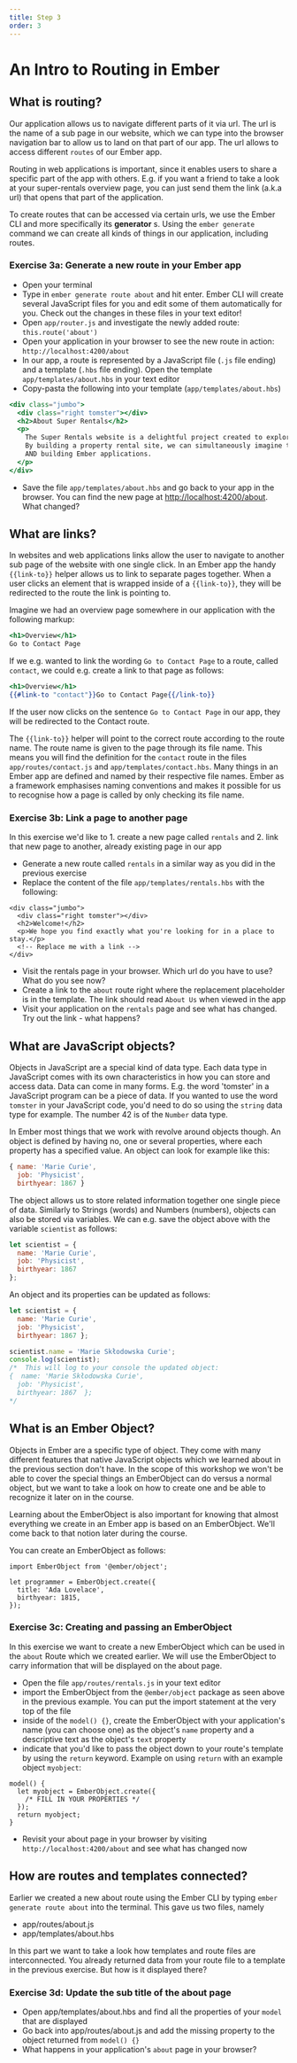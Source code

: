 ```yaml
---
title: Step 3
order: 3
---
```


# An Intro to Routing in Ember

## What is routing?

Our application allows us to navigate different parts of it via url. The url is the name of a sub page in our website, which we can type into the browser navigation bar to allow us to land on that part of our app. The url allows to access different `routes` of our Ember app.

Routing in web applications is important, since it enables users to share a specific part of the app with others. E.g. if you want a friend to take a look at your super-rentals overview page, you can just send them the link (a.k.a url) that opens that part of the application.

To create routes that can be accessed via certain urls, we use the Ember CLI and more specifically its **generator** s. Using the `ember generate` command we can create all kinds of things in our application, including routes.


### Exercise 3a: Generate a new route in your Ember app

- Open your terminal
- Type in `ember generate route about` and hit enter. Ember CLI will create several JavaScript files for you and edit some of them automatically for you. Check out the changes in these files in your text editor!
- Open `app/router.js` and investigate the newly added route: `this.route('about')`
- Open your application in your browser to see the new route in action: `http://localhost:4200/about`
- In our app, a route is represented by a JavaScript file (`.js` file ending) and a template (`.hbs` file ending). Open the template `app/templates/about.hbs` in your text editor
- Copy-pasta the following into your template (`app/templates/about.hbs`)

```hbs
<div class="jumbo">
  <div class="right tomster"></div>
  <h2>About Super Rentals</h2>
  <p>
    The Super Rentals website is a delightful project created to explore Ember.
    By building a property rental site, we can simultaneously imagine traveling
    AND building Ember applications.
  </p>
</div>
```

- Save the file `app/templates/about.hbs` and go back to your app in the browser. You can find the new page at [http://localhost:4200/about](http://localhost:4200/about). What changed?

## What are links?

In websites and web applications links allow the user to navigate to another sub page of the website with one single click. In an Ember app the handy `{{link-to}}` helper allows us to link to separate pages together. When a user clicks an element that is wrapped inside of a `{{link-to}}`, they will be redirected to the route the link is pointing to.

Imagine we had an overview page somewhere in our application with the following markup:

```hbs
<h1>Overview</h1>
Go to Contact Page
```

If we e.g. wanted to link the wording `Go to Contact Page` to a route, called `contact`, we could e.g. create a link to that page as follows:

```hbs
<h1>Overview</h1>
{{#link-to "contact"}}Go to Contact Page{{/link-to}}
```


If the user now clicks on the sentence `Go to Contact Page` in our app, they will be redirected to the Contact route.

The `{{link-to}}` helper will point to the correct route according to the route name. The route name is given to the page through its file name. This means you will find the definition for the `contact` route in the files `app/routes/contact.js` and `app/templates/contact.hbs`. Many things in an Ember app are defined and named by their respective file names. Ember as a framework emphasises naming conventions and makes it possible for us to recognise how a page is called by only checking its file name.


### Exercise 3b: Link a page to another page

In this exercise we'd like to 1. create a new page called `rentals` and 2. link that new page to another, already existing page in our app

- Generate a new route called `rentals` in a similar way as you did in the previous exercise
- Replace the content of the file `app/templates/rentals.hbs` with the following:

```
<div class="jumbo">
  <div class="right tomster"></div>
  <h2>Welcome!</h2>
  <p>We hope you find exactly what you're looking for in a place to stay.</p>
  <!-- Replace me with a link -->
</div>
```

- Visit the rentals page in your browser. Which url do you have to use? What do you see now?
- Create a link to the `about` route right where the replacement placeholder is in the template. The link should read `About Us` when viewed in the app
- Visit your application on the `rentals` page and see what has changed. Try out the link - what happens?


## What are JavaScript objects?

Objects in JavaScript are a special kind of data type. Each data type in JavaScript comes with its own characteristics in how you can store and access data. Data can come in many forms. E.g. the word 'tomster' in a JavaScript program can be a piece of data. If you wanted to use the word `tomster` in your JavaScript code, you'd need to do so using the `string` data type for example. The number 42 is of the `Number` data type.


In Ember most things that we work with revolve around objects though. An object is defined by having no, one or several properties, where each property has a specified value. An object can look for example like this:


```js
{ name: 'Marie Curie',
  job: 'Physicist',
  birthyear: 1867 }
```

The object allows us to store related information together one single piece of data. Similarly to Strings (words) and Numbers (numbers), objects can also be stored via variables. We can e.g. save the object above with the variable `scientist` as follows:


```js
let scientist = {
  name: 'Marie Curie',
  job: 'Physicist',
  birthyear: 1867
};
```


An object and its properties can be updated as follows:

```js
let scientist = {
  name: 'Marie Curie',
  job: 'Physicist',
  birthyear: 1867 };

scientist.name = 'Marie Skłodowska Curie';
console.log(scientist);
/*  This will log to your console the updated object:
{  name: 'Marie Skłodowska Curie',
  job: 'Physicist',
  birthyear: 1867  };
*/

```

## What is an Ember Object?

Objects in Ember are a specific type of object. They come with many different features that native JavaScript objects which we learned about in the previous section don't have. In the scope of this workshop we won't be able to cover the special things an EmberObject can do versus a normal object, but we want to take a look on how to create one and be able to recognize it later on in the course.

Learning about the EmberObject is also important for knowing that almost everything we create in an Ember app is based on an EmberObject. We'll come back to that notion later during the course.

You can create an EmberObject as follows:


```
import EmberObject from '@ember/object';

let programmer = EmberObject.create({
  title: 'Ada Lovelace',
  birthyear: 1815,
});

```


### Exercise 3c: Creating and passing an EmberObject

In this exercise we want to create a new EmberObject which can be used in the `about` Route which we created earlier. We will use the EmberObject to carry information that will be displayed on the about page.

- Open the file `app/routes/rentals.js` in your text editor
- import the EmberObject from the `@ember/object` package as seen above in the previous example. You can put the import statement at the very top of the file
- inside of the `model() {}`, create the EmberObject with your application's name (you can choose one) as the object's `name` property and a descriptive text as the object's `text` property
- indicate that you'd like to pass the object down to your route's template by using the `return` keyword. Example on using `return` with an example object `myobject`:

```
model() {
  let myobject = EmberObject.create({
    /* FILL IN YOUR PROPERTIES */
  });
  return myobject;
}

```

- Revisit your about page in your browser by visiting `http://localhost:4200/about` and see what has changed now


## How are routes and templates connected?

Earlier we created a new about route using the Ember CLI by typing `ember generate route about` into the terminal. This gave us two files, namely

- app/routes/about.js
- app/templates/about.hbs

In this part we want to take a look how templates and route files are interconnected. You already returned data from your route file to a template in the previous exercise. But how is it displayed there?

### Exercise 3d: Update the sub title of the about page

- Open app/templates/about.hbs and find all the properties of your `model` that are displayed
- Go back into app/routes/about.js and add the missing property to the object returned from `model() {}`
- What happens in your application's `about` page in your browser?
